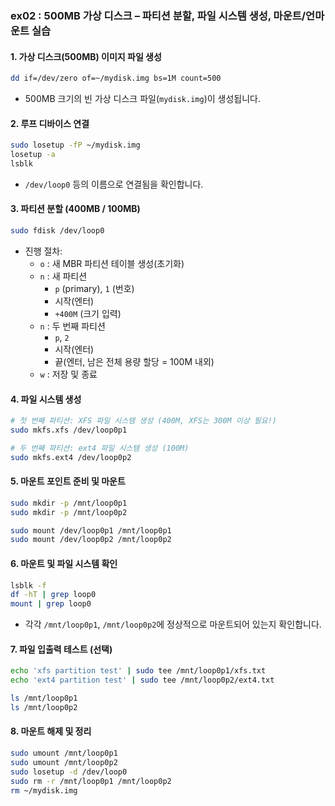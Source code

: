 ### ex02 : 500MB 가상 디스크 – 파티션 분할, 파일 시스템 생성, 마운트/언마운트 실습

#### 1. 가상 디스크(500MB) 이미지 파일 생성

```bash
dd if=/dev/zero of=~/mydisk.img bs=1M count=500
```

- 500MB 크기의 빈 가상 디스크 파일(`mydisk.img`)이 생성됩니다.

#### 2. 루프 디바이스 연결

```bash
sudo losetup -fP ~/mydisk.img
losetup -a
lsblk
```

- `/dev/loop0` 등의 이름으로 연결됨을 확인합니다.

#### 3. 파티션 분할 (400MB / 100MB)

```bash
sudo fdisk /dev/loop0
```

- 진행 절차:
  - `o` : 새 MBR 파티션 테이블 생성(초기화)
  - `n` : 새 파티션
    - `p` (primary), `1` (번호)
    - 시작(엔터)
    - `+400M` (크기 입력)
  - `n` : 두 번째 파티션
    - `p`, `2`
    - 시작(엔터)
    - 끝(엔터, 남은 전체 용량 할당 = 100M 내외)
  - `w` : 저장 및 종료

#### 4. 파일 시스템 생성

```bash
# 첫 번째 파티션: XFS 파일 시스템 생성 (400M, XFS는 300M 이상 필요!)
sudo mkfs.xfs /dev/loop0p1

# 두 번째 파티션: ext4 파일 시스템 생성 (100M)
sudo mkfs.ext4 /dev/loop0p2
```

#### 5. 마운트 포인트 준비 및 마운트

```bash
sudo mkdir -p /mnt/loop0p1
sudo mkdir -p /mnt/loop0p2

sudo mount /dev/loop0p1 /mnt/loop0p1
sudo mount /dev/loop0p2 /mnt/loop0p2
```

#### 6. 마운트 및 파일 시스템 확인

```bash
lsblk -f
df -hT | grep loop0
mount | grep loop0
```

- 각각 `/mnt/loop0p1`, `/mnt/loop0p2`에 정상적으로 마운트되어 있는지 확인합니다.

#### 7. 파일 입출력 테스트 (선택)

```bash
echo 'xfs partition test' | sudo tee /mnt/loop0p1/xfs.txt
echo 'ext4 partition test' | sudo tee /mnt/loop0p2/ext4.txt

ls /mnt/loop0p1
ls /mnt/loop0p2
```

#### 8. 마운트 해제 및 정리

```bash
sudo umount /mnt/loop0p1
sudo umount /mnt/loop0p2
sudo losetup -d /dev/loop0
sudo rm -r /mnt/loop0p1 /mnt/loop0p2
rm ~/mydisk.img
```
